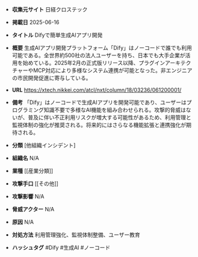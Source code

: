 - **収集元サイト**
日経クロステック

- **掲載日**
2025-06-16

- **タイトル**
Difyで簡単生成AIアプリ開発

- **概要**
生成AIアプリ開発プラットフォーム「Dify」はノーコードで誰でも利用可能である。全世界約500社の法人ユーザーを持ち、日本でも大手企業が活用を始めている。2025年2月の正式版リリース以降、プラグインアーキテクチャーやMCP対応により多様なシステム連携が可能となった。非エンジニアの市民開発促進に寄与している。

- **URL**
https://xtech.nikkei.com/atcl/nxt/column/18/03236/061200001/

- **備考**
「Dify」はノーコードで生成AIアプリを開発可能であり、ユーザーはプログラミング知識不要で多様なAI機能を組み合わせられる。攻撃的脅威はないが、普及に伴い不正利用リスクが増大する可能性があるため、利用管理と監視体制の強化が推奨される。将来的にはさらなる機能拡張と連携強化が期待される。

- **分類**
[他組織インシデント]

- **組織名**
N/A

- **業種**
[[産業分類]]

- **攻撃手口**
[[その他]]

- **攻撃影響**
N/A

- **脅威アクター**
N/A

- **原因**
N/A

- **対処方法**
利用管理強化、監視体制整備、ユーザー教育

- **ハッシュタグ**
#Dify #生成AI #ノーコード
